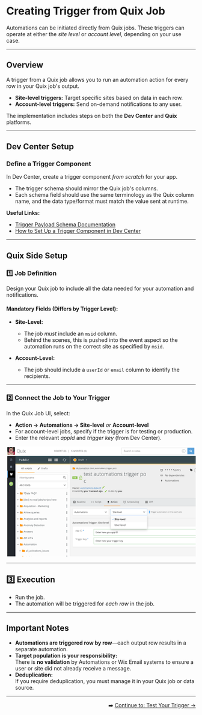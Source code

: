 # Creating Trigger from Quix Job

Automations can be initiated directly from Quix jobs. These triggers can operate at either the *site level* or *account level*, depending on your use case.

---

## Overview

A trigger from a Quix job allows you to run an automation action for every row in your Quix job's output.

- **Site-level triggers:** Target specific sites based on data in each row.
- **Account-level triggers:** Send on-demand notifications to any user.

The implementation includes steps on both the **Dev Center** and **Quix** platforms.

---

## Dev Center Setup

### Define a Trigger Component

In Dev Center, create a trigger component *from scratch* for your app.

- The trigger schema should mirror the Quix job's columns.
- Each schema field should use the same terminology as the Quix column name, and the data type/format must match the value sent at runtime.

**Useful Links:**
- [Trigger Payload Schema Documentation](https://dev.wix.com/docs/rest/business-management/automations/triggers/the-trigger-payload-schema)
- [How to Set Up a Trigger Component in Dev Center](https://dev.wix.com/docs/rest/business-management/automations/triggers/add-a-trigger-to-your-app)

---

## Quix Side Setup

### 1️⃣ Job Definition

Design your Quix job to include all the data needed for your automation and notifications.

#### Mandatory Fields (Differs by Trigger Level):

- **Site-Level:**  
  - The job *must* include an `msid` column.
  - Behind the scenes, this is pushed into the event aspect so the automation runs on the correct site as specified by `msid`.

- **Account-Level:**  
  - The job should include a `userId` or `email` column to identify the recipients.

---

### 2️⃣ Connect the Job to Your Trigger

In the Quix Job UI, select:  
  - **Action → Automations → Site-level** *or* **Account-level**
  - For account-level jobs, specify if the trigger is for testing or production.
- Enter the relevant *appId* and *trigger key* (from Dev Center).

![Quix Job UI Example](https://github.com/Pickman123/Private-Projects/blob/main/docs%20images/Quix%20image.png?raw=true)

---

## 3️⃣ Execution

- Run the job.
- The automation will be triggered for *each row* in the job.

---

## Important Notes

- **Automations are triggered row by row**—each output row results in a separate automation.
- **Target population is your responsibility:**  
  There is **no validation** by Automations or Wix Email systems to ensure a user or site did not already receive a message.
- **Deduplication:**  
  If you require deduplication, you must manage it in your Quix job or data source.

---

<div align="right">

➡️ [Continue to: Test Your Trigger →](https://github.com/Pickman123/Private-Projects/blob/main/Wix%20Official%20Notifications%20(internal%20docs)/Account-Level%20Automation%20Implementation/Triggers/Test%20Trigger.md)

</div>

